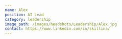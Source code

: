 ```yaml
---
name: Alex
position: AI Lead
category: leadership
image_path: /images/headshots/Leadership/Alex.jpg
contact: https://www.linkedin.com/in/skillina/
---
```

